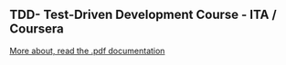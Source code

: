 ## TDD- Test-Driven Development Course - ITA / Coursera

[More about, read the .pdf documentation](/docs/TDD-Semana02-Refatoracao_VagnerPanarello.pdf)


